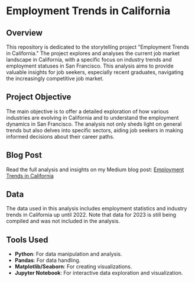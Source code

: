 # Employment Trends in California

## Overview
This repository is dedicated to the storytelling project "Employment Trends in California." The project explores and analyses the current job market landscape in California, with a specific focus on industry trends and employment statuses in San Francisco. This analysis aims to provide valuable insights for job seekers, especially recent graduates, navigating the increasingly competitive job market.

## Project Objective
The main objective is to offer a detailed exploration of how various industries are evolving in California and to understand the employment dynamics in San Francisco. The analysis not only sheds light on general trends but also delves into specific sectors, aiding job seekers in making informed decisions about their career paths.

## Blog Post
Read the full analysis and insights on my Medium blog post:
[Employment Trends in California](https://medium.com/@sbyeol0520/employment-trends-in-california-8b5edfa74e0d)

## Data
The data used in this analysis includes employment statistics and industry trends in California up until 2022. Note that data for 2023 is still being compiled and was not included in the analysis.

## Tools Used
- **Python**: For data manipulation and analysis.
- **Pandas**: For data handling.
- **Matplotlib/Seaborn**: For creating visualizations.
- **Jupyter Notebook**: For interactive data exploration and visualization.
